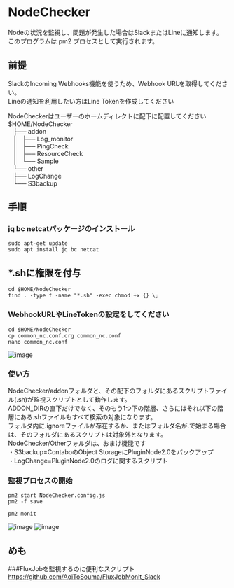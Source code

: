 # NodeChecker

Nodeの状況を監視し、問題が発生した場合はSlackまたはLineに通知します。
このプログラムは pm2 プロセスとして実行されます。

## 前提
SlackのIncoming Webhooks機能を使うため、Webhook URLを取得してください。<br>
Lineの通知を利用したい方はLine Tokenを作成してください<br>

NodeCheckerはユーザーのホームディレクトに配下に配置してください<br>
$HOME/NodeChecker<br>
   ├── addon<br>
   │   ├── Log_monitor<br>
   │   ├── PingCheck<br>
   │   ├── ResourceCheck<br>
   │   └── Sample<br>
   └── other<br>
       ├── LogChange<br>
       └── S3backup<br>
## 手順
### jq bc netcatパッケージのインストール
```
sudo apt-get update
sudo apt install jq bc netcat
```
## *.shに権限を付与
```
cd $HOME/NodeChecker
find . -type f -name "*.sh" -exec chmod +x {} \;
```
### WebhookURLやLineTokenの設定をしてください
```
cd $HOME/NodeChecker
cp common_nc.conf.org common_nc.conf
nano common_nc.conf
```
![image](https://github.com/nodoraemon/NodeChecker/assets/157437955/39cde560-b258-4b4d-bd5b-13ea7da189f0)
### 使い方
NodeChecker/addonフォルダと、その配下のフォルダにあるスクリプトファイル(.sh)が監視スクリプトとして動作します。<br>
ADDON_DIRの直下だけでなく、そのもう1つ下の階層、さらにはそれ以下の階層にある.shファイルもすべて検索の対象になります。<br>
フォルダ内に.ignoreファイルが存在するか、またはフォルダ名が.で始まる場合は、そのフォルダにあるスクリプトは対象外となります。<br>
NodeChecker/Otherフォルダは、おまけ機能です<br>
・S3backup=ContaboのObject StorageにPluginNode2.0をバックアップ<br>
・LogChange=PluginNode2.0のログに関するスクリプト<br>
### 監視プロセスの開始
```
pm2 start NodeChecker.config.js
pm2 -f save

pm2 monit
```
![image](https://github.com/nodoraemon/NodeChecker/assets/157437955/03eca783-6a5a-4875-8dae-7d7acc274fe5)
![image](https://github.com/nodoraemon/NodeChecker/assets/157437955/81bab4fc-cab3-41a6-9609-a10c5482c499)

## めも
###FluxJobを監視するのに便利なスクリプト
https://github.com/AoiToSouma/FluxJobMonit_Slack


